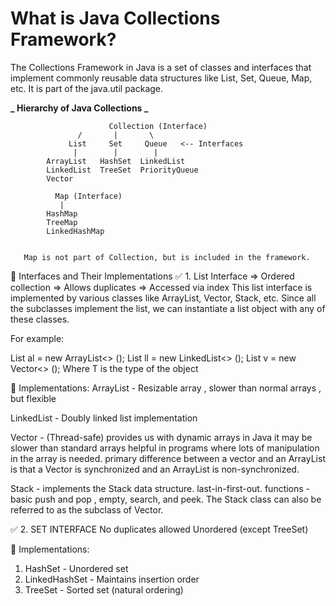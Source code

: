 # What is Java Collections Framework?

The Collections Framework in Java is a set of classes and interfaces that implement commonly reusable data structures like List, Set, Queue, Map, etc.
It is part of the java.util package.

**_ Hierarchy of Java Collections _**

                          Collection (Interface)
                   /       |       \
                 List     Set     Queue   <-- Interfaces
                  |        |        |
            ArrayList   HashSet  LinkedList
            LinkedList  TreeSet  PriorityQueue
            Vector

              Map (Interface)
               |
            HashMap
            TreeMap
            LinkedHashMap


       Map is not part of Collection, but is included in the framework.

🔹 Interfaces and Their Implementations
✅ 1. List Interface
=> Ordered collection
=> Allows duplicates
=> Accessed via index
This list interface is implemented by various classes like ArrayList, Vector, Stack, etc. Since all the subclasses implement the list, we can instantiate a list object with any of these classes.

For example:

List <T> al = new ArrayList<> ();
List <T> ll = new LinkedList<> ();
List <T> v = new Vector<> ();
Where T is the type of the object

🔸 Implementations:
ArrayList - Resizable array , slower than normal arrays , but flexible

LinkedList - Doubly linked list implementation

Vector - (Thread-safe)
provides us with dynamic arrays in Java
it may be slower than standard arrays
helpful in programs where lots of manipulation in the array is needed.
primary difference between a vector and an ArrayList is that a Vector is synchronized and an ArrayList is non-synchronized.

Stack - implements the Stack data structure. last-in-first-out.
functions - basic push and pop , empty, search, and peek.
The Stack class can also be referred to as the subclass of Vector.

✅ 2. SET INTERFACE
No duplicates allowed
Unordered (except TreeSet)

🔸 Implementations:

1. HashSet - Unordered set
2. LinkedHashSet - Maintains insertion order
3. TreeSet - Sorted set (natural ordering)
